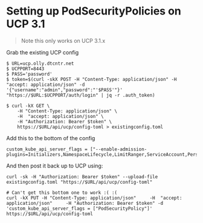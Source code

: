 # Setting up PodSecurityPolicies on UCP 3.1

> Note this only works on UCP 3.1.x

Grab the existing UCP config

```
$ URL=ucp.olly.dtcntr.net
$ UCPPORT=8443
$ PASS='password'
$ token=$(curl -skX POST -H "Content-Type: application/json" -H  "accept: application/json" -d '{"username":"admin","password":"'$PASS'"}' "https://$URL:$UCPPORT/auth/login" | jq -r .auth_token)

$ curl -kX GET \
    -H "Content-Type: application/json" \
    -H  "accept: application/json" \
    -H "Authorization: Bearer $token" \
    https://$URL/api/ucp/config-toml > existingconfig.toml
```

Add this to the bottom of the config

```
custom_kube_api_server_flags = ["--enable-admission-plugins=Initializers,NamespaceLifecycle,LimitRanger,ServiceAccount,PersistentVolumeLabel,DefaultStorageClass,DefaultTolerationSeconds,NodeRestriction,ResourceQuota,PodNodeSelector,UCPAuthorization,CheckImageSigning,UCPNodeSelector,PodSecurityPolicy"]
```

And then post it back up to UCP using:

```
curl -sk -H "Authorization: Bearer $token" --upload-file existingconfig.toml "https://$URL/api/ucp/config-toml"

# Can't get this bottom one to work :( :( 
curl -kX PUT -H "Content-Type: application/json"     -H  "accept: application/json"     -H "Authorization: Bearer $token" -d 'custom_kube_api_server_flags = ["PodSecurityPolicy"]'  https://$URL/api/ucp/config-toml

```
